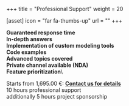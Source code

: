 +++
title = "Professional Support"
weight = 20

[asset]
  icon = "far fa-thumbs-up"
  url = ""
+++

**Guaranteed response time**\
**In-depth answers**\
**Implementation of custom modeling tools**\
**Code examples**\
**Advanced topics covered**\
**Private channel available (NDA)**\
**Feature prioritization**\

Starts from 1,695.00 €: **[Contact us for details](mailto:munich@eclipsesource.com)**\
10 hours professional support\
additionally 5 hours project sponsorship
